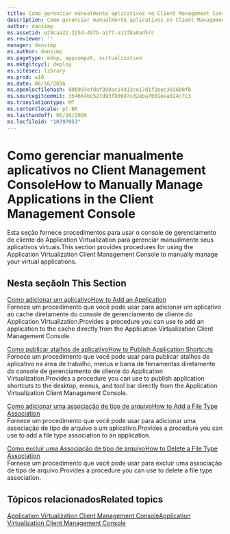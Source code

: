 ```yaml
---
title: Como gerenciar manualmente aplicativos no Client Management Console
description: Como gerenciar manualmente aplicativos no Client Management Console
author: dansimp
ms.assetid: e29caa22-325d-457b-a177-a11f8a8ad57c
ms.reviewer: ''
manager: dansimp
ms.author: dansimp
ms.pagetype: mdop, appcompat, virtualization
ms.mktglfcycl: deploy
ms.sitesec: library
ms.prod: w10
ms.date: 06/16/2016
ms.openlocfilehash: 80b993efdaf309ac14913ce17d1f2eec3816b0fb
ms.sourcegitcommit: 354664bc527d93f80687cd2eba70d1eea024c7c3
ms.translationtype: MT
ms.contentlocale: pt-BR
ms.lasthandoff: 06/26/2020
ms.locfileid: "10797053"
---
```

# <span data-ttu-id="22aa6-103">Como gerenciar manualmente aplicativos no Client Management Console</span><span class="sxs-lookup"><span data-stu-id="22aa6-103">How to Manually Manage Applications in the Client Management Console</span></span>


<span data-ttu-id="22aa6-104">Esta seção fornece procedimentos para usar o console de gerenciamento de cliente do Application Virtualization para gerenciar manualmente seus aplicativos virtuais.</span><span class="sxs-lookup"><span data-stu-id="22aa6-104">This section provides procedures for using the Application Virtualization Client Management Console to manually manage your virtual applications.</span></span>

## <span data-ttu-id="22aa6-105">Nesta seção</span><span class="sxs-lookup"><span data-stu-id="22aa6-105">In This Section</span></span>


<a href="" id="how-to-add-an-application"></a>[<span data-ttu-id="22aa6-106">Como adicionar um aplicativo</span><span class="sxs-lookup"><span data-stu-id="22aa6-106">How to Add an Application</span></span>](how-to-add-an-application.md)  
<span data-ttu-id="22aa6-107">Fornece um procedimento que você pode usar para adicionar um aplicativo ao cache diretamente do console de gerenciamento de cliente do Application Virtualization.</span><span class="sxs-lookup"><span data-stu-id="22aa6-107">Provides a procedure you can use to add an application to the cache directly from the Application Virtualization Client Management Console.</span></span>

<a href="" id="how-to-publish-application-shortcuts"></a>[<span data-ttu-id="22aa6-108">Como publicar atalhos de aplicativo</span><span class="sxs-lookup"><span data-stu-id="22aa6-108">How to Publish Application Shortcuts</span></span>](how-to-publish-application-shortcuts.md)  
<span data-ttu-id="22aa6-109">Fornece um procedimento que você pode usar para publicar atalhos de aplicativo na área de trabalho, menus e barra de ferramentas diretamente do console de gerenciamento de cliente do Application Virtualization.</span><span class="sxs-lookup"><span data-stu-id="22aa6-109">Provides a procedure you can use to publish application shortcuts to the desktop, menus, and tool bar directly from the Application Virtualization Client Management Console.</span></span>

<a href="" id="how-to-add-a-file-type-association"></a>[<span data-ttu-id="22aa6-110">Como adicionar uma associação de tipo de arquivo</span><span class="sxs-lookup"><span data-stu-id="22aa6-110">How to Add a File Type Association</span></span>](how-to-add-a-file-type-association.md)  
<span data-ttu-id="22aa6-111">Fornece um procedimento que você pode usar para adicionar uma associação de tipo de arquivo a um aplicativo.</span><span class="sxs-lookup"><span data-stu-id="22aa6-111">Provides a procedure you can use to add a file type association to an application.</span></span>

<a href="" id="how-to-delete-a-file-type-association"></a>[<span data-ttu-id="22aa6-112">Como excluir uma Associação de tipo de arquivo</span><span class="sxs-lookup"><span data-stu-id="22aa6-112">How to Delete a File Type Association</span></span>](how-to-delete-a-file-type-association.md)  
<span data-ttu-id="22aa6-113">Fornece um procedimento que você pode usar para excluir uma associação de tipo de arquivo.</span><span class="sxs-lookup"><span data-stu-id="22aa6-113">Provides a procedure you can use to delete a file type association.</span></span>

## <span data-ttu-id="22aa6-114">Tópicos relacionados</span><span class="sxs-lookup"><span data-stu-id="22aa6-114">Related topics</span></span>


[<span data-ttu-id="22aa6-115">Application Virtualization Client Management Console</span><span class="sxs-lookup"><span data-stu-id="22aa6-115">Application Virtualization Client Management Console</span></span>](application-virtualization-client-management-console.md)

 

 





